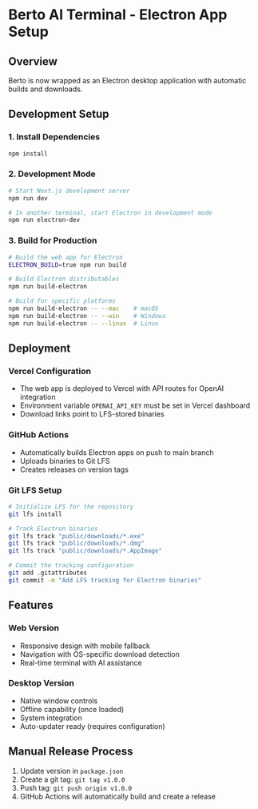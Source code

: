 # Berto AI Terminal - Electron App Setup

## Overview
Berto is now wrapped as an Electron desktop application with automatic builds and downloads.

## Development Setup

### 1. Install Dependencies
```bash
npm install
```

### 2. Development Mode
```bash
# Start Next.js development server
npm run dev

# In another terminal, start Electron in development mode
npm run electron-dev
```

### 3. Build for Production
```bash
# Build the web app for Electron
ELECTRON_BUILD=true npm run build

# Build Electron distributables
npm run build-electron

# Build for specific platforms
npm run build-electron -- --mac    # macOS
npm run build-electron -- --win    # Windows
npm run build-electron -- --linux  # Linux
```

## Deployment

### Vercel Configuration
- The web app is deployed to Vercel with API routes for OpenAI integration
- Environment variable `OPENAI_API_KEY` must be set in Vercel dashboard
- Download links point to LFS-stored binaries

### GitHub Actions
- Automatically builds Electron apps on push to main branch
- Uploads binaries to Git LFS
- Creates releases on version tags

### Git LFS Setup
```bash
# Initialize LFS for the repository
git lfs install

# Track Electron binaries
git lfs track "public/downloads/*.exe"
git lfs track "public/downloads/*.dmg"  
git lfs track "public/downloads/*.AppImage"

# Commit the tracking configuration
git add .gitattributes
git commit -m "Add LFS tracking for Electron binaries"
```

## Features

### Web Version
- Responsive design with mobile fallback
- Navigation with OS-specific download detection
- Real-time terminal with AI assistance

### Desktop Version
- Native window controls
- Offline capability (once loaded)
- System integration
- Auto-updater ready (requires configuration)

## Manual Release Process

1. Update version in `package.json`
2. Create a git tag: `git tag v1.0.0`
3. Push tag: `git push origin v1.0.0`
4. GitHub Actions will automatically build and create a release 